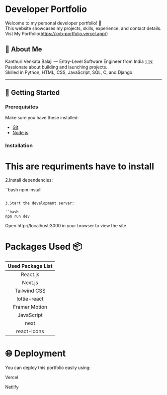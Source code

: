 # Developer Portfolio

Welcome to my personal developer portfolio! 🚀  
This website showcases my projects, skills, experience, and contact details.    
Vist My Portfolio(https://kvb-portfolio.vercel.app/)

## 👤 About Me

Kanthuri Venkata Balaji — Entry-Level Software Engineer from India 
🇮🇳 Passionate about building and launching projects.  
Skilled in Python, HTML, CSS, JavaScript, SQL, C, and Django.

---

## 🚀 Getting Started

### Prerequisites

Make sure you have these installed:

- [Git](https://git-scm.com/)
- [Node.js](https://nodejs.org/)

### Installation

 # This are requriments have to install

2.Install dependencies:

``bash
npm install
```

3.Start the development server:

``bash
npm run dev
```


Open http://localhost:3000 in your browser to view the site.

# Packages Used :package:

|   Used Package List    |
| :--------------------: |
|       React.js         |
|       Next.js          |
|     Tailwind CSS       |
|      lottie-react      |
|     Framer Motion      |
|       JavaScript       |
|       next             |
|      react-icons       |


# 🌐 Deployment
You can deploy this portfolio easily using:

Vercel

Netlify

